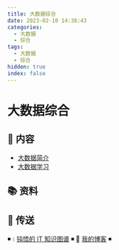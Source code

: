 ```yaml
---
title: 大数据综合
date: 2023-02-10 14:38:43
categories:
  - 大数据
  - 综合
tags:
  - 大数据
  - 综合
hidden: true
index: false
---
```


# 大数据综合

## 📖 内容

- [大数据简介](01.大数据简介.md)
- [大数据学习](02.大数据学习.md)

## 📚 资料

## 🚪 传送

◾ 💧 [钝悟的 IT 知识图谱](https://dunwu.github.io/waterdrop/) ◾ 🎯 [我的博客](https://github.com/dunwu/blog) ◾